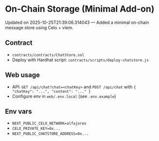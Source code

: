 # On-Chain Storage (Minimal Add-on)

Updated on 2025-10-25T21:39:06.314043 — Added a minimal on-chain message store using Celo + viem.

## Contract
- `contracts/contracts/ChatStore.sol`
- Deploy with Hardhat script: `contracts/scripts/deploy-chatstore.js`

## Web usage
- API: `GET /api/chat?chat=<chatKey>` and `POST /api/chat` with `{ "chatKey": "...", "content": "..." }`
- Configure env in `web/.env.local` (see `.env.example`)

## Env vars
- `NEXT_PUBLIC_CELO_NETWORK=alfajores`
- `CELO_PRIVATE_KEY=0x...`
- `NEXT_PUBLIC_CHATSTORE_ADDRESS=0x...`
